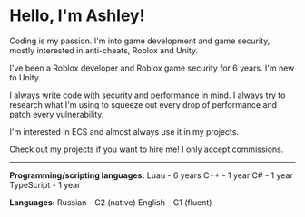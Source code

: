 # Hello, I'm Ashley!

Coding is my passion. I'm into game development and game security, mostly interested in anti-cheats, Roblox and Unity.

I've been a Roblox developer and Roblox game security for 6 years. I'm new to Unity.

I always write code with security and performance in mind. I always try to research what I'm using to squeeze out every drop of performance and patch every vulnerability.

I'm interested in ECS and almost always use it in my projects.

Check out my projects if you want to hire me! I only accept commissions.

---

**Programming/scripting languages:**
	Luau - 6 years
	C++ - 1 year
	C# - 1 year
	TypeScript - 1 year

**Languages:**
	Russian - C2 (native)
	English - C1 (fluent)
